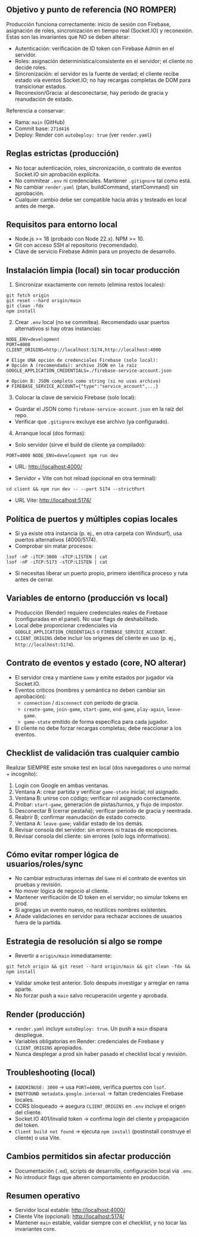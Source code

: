 ## Objetivo y punto de referencia (NO ROMPER)

Producción funciona correctamente: inicio de sesión con Firebase, asignación de roles, sincronización en tiempo real (Socket.IO) y reconexión. Estas son las invariantes que NO se deben alterar:
- Autenticación: verificación de ID token con Firebase Admin en el servidor.
- Roles: asignación determinística/consistente en el servidor; el cliente no decide roles.
- Sincronización: el servidor es la fuente de verdad; el cliente recibe estado vía eventos Socket.IO; no hay recargas completas de DOM para transicionar estados.
- Reconexion/Gracia: al desconectarse, hay período de gracia y reanudación de estado.

Referencia a conservar:
- Rama: `main` (GitHub)
- Commit base: `271d416`
- Deploy: Render con `autoDeploy: true` (ver `render.yaml`)

## Reglas estrictas (producción)

- No tocar autenticación, roles, sincronización, o contrato de eventos Socket.IO sin aprobación explícita.
- No commitear `.env` ni credenciales. Mantener `.gitignore` tal como está.
- No cambiar `render.yaml` (plan, buildCommand, startCommand) sin aprobación.
- Cualquier cambio debe ser compatible hacia atrás y testeado en local antes de merge.

## Requisitos para entorno local

- Node.js >= 18 (probado con Node 22.x). NPM >= 10.
- Git con acceso SSH al repositorio (recomendado).
- Clave de servicio Firebase Admin para un proyecto de desarrollo.

## Instalación limpia (local) sin tocar producción

1) Sincronizar exactamente con remoto (elimina restos locales):
```
git fetch origin
git reset --hard origin/main
git clean -fdx
npm install
```

2) Crear `.env` local (no se commitea). Recomendado usar puertos alternativos si hay otras instancias:
```
NODE_ENV=development
PORT=4000
CLIENT_ORIGINS=http://localhost:5174,http://localhost:4000

# Elige UNA opción de credenciales Firebase (solo local):
# Opción A (recomendada): archivo JSON en la raíz
GOOGLE_APPLICATION_CREDENTIALS=./firebase-service-account.json

# Opción B: JSON completo como string (si no usas archivo)
# FIREBASE_SERVICE_ACCOUNT={"type":"service_account",...}
```

3) Colocar la clave de servicio Firebase (solo local):
- Guardar el JSON como `firebase-service-account.json` en la raíz del repo.
- Verificar que `.gitignore` excluye ese archivo (ya configurado).

4) Arranque local (dos formas):
- Solo servidor (sirve el build de cliente ya compilado):
```
PORT=4000 NODE_ENV=development npm run dev
```
  - URL: [http://localhost:4000/](http://localhost:4000/)

- Servidor + Vite con hot reload (opcional en otra terminal):
```
cd client && npm run dev -- --port 5174 --strictPort
```
  - URL Vite: [http://localhost:5174/](http://localhost:5174/)

## Política de puertos y múltiples copias locales

- Si ya existe otra instancia (p. ej., en otra carpeta con Windsurf), usa puertos alternativos (4000/5174).
- Comprobar sin matar procesos:
```
lsof -nP -iTCP:3000 -sTCP:LISTEN | cat
lsof -nP -iTCP:5173 -sTCP:LISTEN | cat
```
- Si necesitas liberar un puerto propio, primero identifica proceso y ruta antes de cerrar.

## Variables de entorno (producción vs local)

- Producción (Render) requiere credenciales reales de Firebase (configuradas en el panel). No usar flags de deshabilitado.
- Local debe proporcionar credenciales vía `GOOGLE_APPLICATION_CREDENTIALS` o `FIREBASE_SERVICE_ACCOUNT`.
- `CLIENT_ORIGINS` debe incluir los orígenes del cliente en uso (p. ej., `http://localhost:5174`).

## Contrato de eventos y estado (core, NO alterar)

- El servidor crea y mantiene `Game` y emite estados por jugador vía Socket.IO.
- Eventos críticos (nombres y semántica no deben cambiar sin aprobación):
  - `connection` / `disconnect` con período de gracia.
  - `create-game`, `join-game`, `start-game`, `end-game`, `play-again`, `leave-game`.
  - `game-state` emitido de forma específica para cada jugador.
- El cliente no debe forzar recargas completas; debe reaccionar a los eventos.

## Checklist de validación tras cualquier cambio

Realizar SIEMPRE este smoke test en local (dos navegadores o uno normal + incognito):
1) Login con Google en ambas ventanas.
2) Ventana A: crear partida y verificar `game-state` inicial; rol asignado.
3) Ventana B: unirse con código; verificar rol asignado correctamente.
4) Probar: `start-game`, generación de pistas/turnos, y flujo de impostor.
5) Desconectar B (cerrar pestaña); verificar periodo de gracia y reentrada.
6) Reabrir B; confirmar reanudación de estado correcto.
7) Ventana A: `leave-game`; validar estado de los demás.
8) Revisar consola del servidor: sin errores ni trazas de excepciones.
9) Revisar consola del cliente: sin errores (solo logs informativos).

## Cómo evitar romper lógica de usuarios/roles/sync

- No cambiar estructuras internas del `Game` ni el contrato de eventos sin pruebas y revisión.
- No mover lógica de negocio al cliente.
- Mantener verificación de ID token en el servidor; no simular tokens en prod.
- Si agregas un evento nuevo, no reutilices nombres existentes.
- Añade validaciones en servidor para rechazar acciones de usuarios fuera de la partida.

## Estrategia de resolución si algo se rompe

- Revertir a `origin/main` inmediatamente:
```
git fetch origin && git reset --hard origin/main && git clean -fdx && npm install
```
- Validar smoke test anterior. Solo después investigar y arreglar en rama aparte.
- No forzar push a `main` salvo recuperación urgente y aprobada.

## Render (producción)

- `render.yaml` incluye `autoDeploy: true`. Un push a `main` dispara despliegue.
- Variables obligatorias en Render: credenciales de Firebase y `CLIENT_ORIGINS` apropiados.
- Nunca desplegar a prod sin haber pasado el checklist local y revisión.

## Troubleshooting (local)

- `EADDRINUSE: 3000` → usa `PORT=4000`, verifica puertos con `lsof`.
- `ENOTFOUND metadata.google.internal` → faltan credenciales Firebase locales.
- CORS bloqueado → asegura `CLIENT_ORIGINS` en `.env` incluye el origen del cliente.
- Socket.IO 401/Invalid token → confirma login del cliente y propagación del token.
- `Client build not found` → ejecuta `npm install` (postinstall construye el cliente) o usa Vite.

## Cambios permitidos sin afectar producción

- Documentación (`.md`), scripts de desarrollo, configuración local vía `.env`.
- No introducir flags que alteren comportamiento en producción.

## Resumen operativo

- Servidor local estable: [http://localhost:4000/](http://localhost:4000/)
- Cliente Vite (opcional): [http://localhost:5174/](http://localhost:5174/)
- Mantener `main` estable, validar siempre con el checklist, y no tocar las invariantes core.


